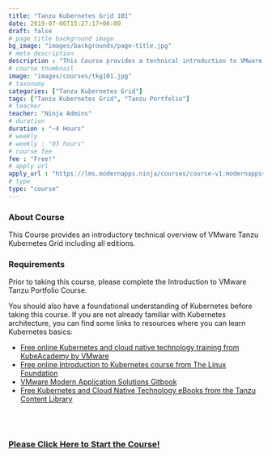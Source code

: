 ```yaml
---
title: "Tanzu Kubernetes Grid 101"
date: 2019-07-06T15:27:17+06:00
draft: false
# page title background image
bg_image: "images/backgrounds/page-title.jpg"
# meta description
description : "This Course provides a technical introduction to VMware Tanzu Kubernetes Grid."
# course thumbnail
image: "images/courses/tkg101.jpg"
# taxonomy
categories: ["Tanzu Kubernetes Grid"]
tags: ["Tanzu Kubernetes Grid", "Tanzu Portfolio"]
# teacher
teacher: "Ninja Admins"
# duration
duration : "~4 Hours"
# weekly
# weekly : "03 hours"
# course fee
fee : "Free!"
# apply url
apply_url : "https://lms.modernapps.ninja/courses/course-v1:modernapps+COU-TI4267+Perpetual/about"
# type
type: "course"
---
```



### About Course

This Course provides an introductory technical overview of VMware Tanzu Kubernetes Grid including all editions.</p>

### Requirements

Prior to taking this course, please complete the Introduction to VMware Tanzu Portfolio Course.

You should also have a foundational understanding of Kubernetes before taking this course. If you are not already familiar with Kubernetes architecture, you can find some links to resources where you can learn Kubernetes basics:

* [Free online Kubernetes and cloud native technology training from KubeAcademy by VMware](https://kube.academy/)
* [Free online Introduction to Kubernetes course from The Linux Foundation](https://training.linuxfoundation.org/training/introduction-to-kubernetes/)
* [VMware Modern Application Solutions Gitbook](https://tanzu-solutions.gitbook.io/cloud-native-solutions/)
* [Free Kubernetes and Cloud Native Technology eBooks from the Tanzu Content Library](https://tanzu.vmware.com/content/ebooks)

</br></br>

### [Please Click Here to Start the Course!](https://lms.modernapps.ninja/courses/course-v1:modernapps+COU-TI4267+Perpetual/about)